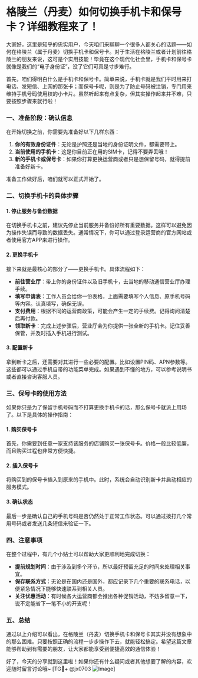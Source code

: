 # 格陵兰（丹麦）如何切换手机卡和保号卡？详细教程来了！

大家好，这里是知乎的忠实用户，今天咱们来聊聊一个很多人都关心的话题——如何在格陵兰（属于丹麦）切换手机卡和保号卡。对于生活在格陵兰或者计划前往格陵兰的朋友来说，这可是个实用技能！毕竟在这个现代化社会里，手机卡和保号卡就像是我们的“电子身份证”，没了它们可真是寸步难行。

首先，咱们得明白什么是手机卡和保号卡。简单来说，手机卡就是我们平时用来打电话、发短信、上网的那张卡；而保号卡呢，则是为了防止号码被注销，专门用来维持手机号码使用权的小卡片。虽然听起来有点复杂，但其实操作起来并不难，只要按照步骤来就行啦！

### 一、准备阶段：确认信息

在开始切换之前，你需要先准备好以下几样东西：

1. **你的有效身份证件**：无论是护照还是当地的身份证明文件，都需要带上。
2. **当前使用的手机卡**：这是你目前正在用的SIM卡，记得不要弄丢哦！
3. **新的手机卡或保号卡**：如果你打算更换运营商或者只是想保留号码，就得提前准备好新卡。

准备工作做好后，咱们就可以正式开始了。

### 二、切换手机卡的具体步骤

#### 1. 停止服务与备份数据

在切换手机卡之前，建议先停止当前服务并备份好所有重要数据。这样可以避免因为操作失误而导致的数据丢失。通常情况下，你可以通过登录运营商的官方网站或者使用官方APP来进行操作。

#### 2. 更换手机卡

接下来就是最核心的部分了——更换手机卡。具体流程如下：

- **前往营业厅**：带上你的身份证件以及旧手机卡，去当地的移动通信营业厅办理手续。
- **填写申请表**：工作人员会给你一份表格，上面需要填写个人信息、原手机号码等内容。认真填写，确保无误。
- **支付费用**：根据不同的运营商政策，可能会产生一定的手续费。记得询问清楚后再付款。
- **领取新卡**：完成上述步骤后，营业厅会为你提供一张全新的手机卡。记住妥善保管，并及时插入手机进行测试。

#### 3. 配置新卡

拿到新卡之后，还需要对其进行一些必要的配置。比如设置PIN码、APN参数等。这些都可以通过手机自带的功能菜单完成。如果遇到不懂的地方，可以参考说明书或者直接咨询客服人员。

### 三、保号卡的使用方法

如果你只是为了保留手机号码而不打算更换手机卡的话，那么保号卡就派上用场了。以下是具体的操作指南：

#### 1. 购买保号卡

首先，你需要到任意一家支持该服务的店铺购买一张保号卡。价格一般比较低廉，而且购买过程也非常方便快捷。

#### 2. 插入保号卡

将购买到的保号卡插入到原来的手机中。此时，系统会自动识别新卡并启动相应的服务模式。

#### 3. 确认状态

最后一步是确认自己的手机号码是否仍然处于正常工作状态。可以通过拨打几个常用号码或者发送几条短信来验证一下。

### 四、注意事项

在整个过程中，有几个小贴士可以帮助大家更顺利地完成切换：

- **提前规划时间**：由于涉及到多个环节，所以最好预留充足的时间来处理相关事宜。
- **保存联系方式**：无论是在国内还是国外，都应记录下几个重要的联系电话，以便紧急情况下能够快速联系到相关人员。
- **关注优惠活动**：有时候各大运营商都会推出各种促销活动，不妨多留意一下，说不定能省下一笔不小的开支呢！

### 五、总结

通过以上介绍可以看出，在格陵兰（丹麦）切换手机卡和保号卡其实并没有想象中的那么困难。只要按照正确的流程一步步操作下去，就能轻松搞定。希望这篇文章能够帮助到有需要的朋友，让大家都能享受到便捷高效的通信体验！

好了，今天的分享就到这里啦！如果你还有什么疑问或者其他想要了解的内容，欢迎随时留言讨论哦~ [TG💪+ @jx0703 ![Image](https://github.com/user-attachments/assets/dbca1d08-cadb-493c-b0ec-ad6f7a83f270)]